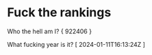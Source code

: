 # Fuck the rankings

Who the hell am I?
{ 922406 }

What fucking year is it?
[ 2024-01-11T16:13:24Z ]

